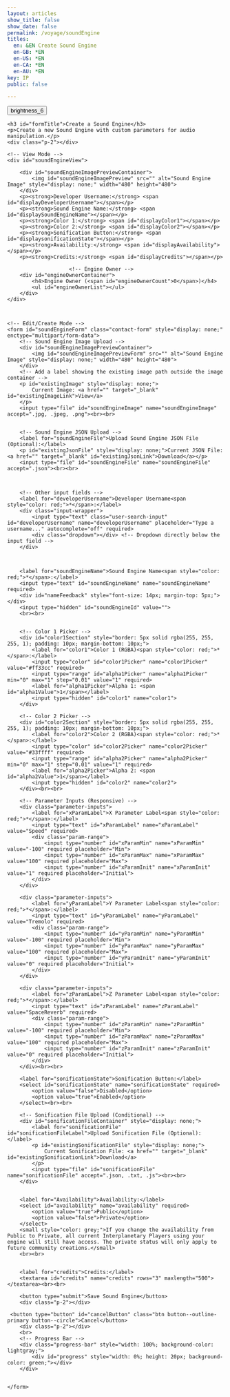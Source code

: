 ```yaml
---
layout: articles
show_title: false
show_date: false
permalink: /voyage/soundEngine
titles:
  en: &EN Create Sound Engine
  en-GB: *EN
  en-US: *EN
  en-CA: *EN
  en-AU: *EN
key: IP
public: false

---
```


<!-- Sound Engine Form Container -->
<div class="form-container">
    <div class="button-container">
        <div class="back-button-container">
            <a href="/voyage" title="Back to Voyage">
                <button id="backButton" class="btn button--outline-primary button--circle">
                    <span class="material-symbols-outlined">brightness_6</span>
                </button>
            </a>
        </div>
        <div class="edit-button-container">
            <button id="editButton" class="btn button--outline-primary button--circle" title="Edit Sound Engine" style="display: none;">
                <span class="material-symbols-outlined">edit</span> 
            </button>
        </div>
    </div>


    <h3 id="formTitle">Create a Sound Engine</h3>
    <p>Create a new Sound Engine with custom parameters for audio manipulation.</p>
    <div class="p-2"></div>

    <!-- View Mode -->
    <div id="soundEngineView">

        <div id="soundEngineImagePreviewContainer">
            <img id="soundEngineImagePreview" src="" alt="Sound Engine Image" style="display: none;" width="480" height="480">
        </div>
        <p><strong>Developer Username:</strong> <span id="displayDeveloperUsername"></span></p>
        <p><strong>Sound Engine Name:</strong> <span id="displaySoundEngineName"></span></p>
        <p><strong>Color 1:</strong> <span id="displayColor1"></span></p>
        <p><strong>Color 2:</strong> <span id="displayColor2"></span></p>
        <p><strong>Sonification Button:</strong> <span id="displaysonificationState"></span></p>
        <p><strong>Availability:</strong> <span id="displayAvailability"></span></p>
        <p><strong>Credits:</strong> <span id="displayCredits"></span></p>

                        <!-- Engine Owner -->
        <div id="engineOwnerContainer">
            <h4>Engine Owner (<span id="engineOwnerCount">0</span>)</h4>
            <ul id="engineOwnerList"></ul>
        </div>
    </div>



    <!-- Edit/Create Mode -->
    <form id="soundEngineForm" class="contact-form" style="display: none;" enctype="multipart/form-data">
        <!-- Sound Engine Image Upload -->
        <div id="soundEngineImagePreviewContainer">
            <img id="soundEngineImagePreviewForm" src="" alt="Sound Engine Image" style="display: none;" width="480" height="480">
        </div>
        <!-- Add a label showing the existing image path outside the image container -->
        <p id="existingImage" style="display: none;">
            Current Image: <a href="" target="_blank" id="existingImageLink">View</a>
        </p>
        <input type="file" id="soundEngineImage" name="soundEngineImage" accept=".jpg, .jpeg, .png"><br><br>


        <!-- Sound Engine JSON Upload -->
        <label for="soundEngineFile">Upload Sound Engine JSON File (Optional):</label>
        <p id="existingJsonFile" style="display: none;">Current JSON File: <a href="" target="_blank" id="existingJsonLink">Download</a></p>
        <input type="file" id="soundEngineFile" name="soundEngineFile" accept=".json"><br><br>



        <!-- Other input fields -->
        <label for="developerUsername">Developer Username<span style="color: red;">*</span>:</label>
        <div class="input-wrapper">
            <input type="text" class="user-search-input" id="developerUsername" name="developerUsername" placeholder="Type a username..." autocomplete="off" required>
            <div class="dropdown"></div> <!-- Dropdown directly below the input field -->
        </div>



        <label for="soundEngineName">Sound Engine Name<span style="color: red;">*</span>:</label>
        <input type="text" id="soundEngineName" name="soundEngineName" required>
        <div id="nameFeedback" style="font-size: 14px; margin-top: 5px;"></div>
        <input type="hidden" id="soundEngineId" value="">
        <br><br>
        

        <!-- Color 1 Picker -->
        <div id="color1Section" style="border: 5px solid rgba(255, 255, 255, 1); padding: 10px; margin-bottom: 10px;">
            <label for="color1">Color 1 (RGBA)<span style="color: red;">*</span>:</label>
            <input type="color" id="color1Picker" name="color1Picker" value="#ff33cc" required>
            <input type="range" id="alpha1Picker" name="alpha1Picker" min="0" max="1" step="0.01" value="1" required>
            <label for="alpha1Picker">Alpha 1: <span id="alpha1Value">1</span></label>
            <input type="hidden" id="color1" name="color1">
        </div>

        <!-- Color 2 Picker -->
        <div id="color2Section" style="border: 5px solid rgba(255, 255, 255, 1); padding: 10px; margin-bottom: 10px;">
            <label for="color2">Color 2 (RGBA)<span style="color: red;">*</span>:</label>
            <input type="color" id="color2Picker" name="color2Picker" value="#33ffff" required>
            <input type="range" id="alpha2Picker" name="alpha2Picker" min="0" max="1" step="0.01" value="1" required>
            <label for="alpha2Picker">Alpha 2: <span id="alpha2Value">1</span></label>
            <input type="hidden" id="color2" name="color2">
        </div><br><br>

        <!-- Parameter Inputs (Responsive) -->
        <div class="parameter-inputs">
            <label for="xParamLabel">X Parameter Label<span style="color: red;">*</span>:</label>
            <input type="text" id="xParamLabel" name="xParamLabel" value="Speed" required>
            <div class="param-range">
                <input type="number" id="xParamMin" name="xParamMin" value="-100" required placeholder="Min">
                <input type="number" id="xParamMax" name="xParamMax" value="100" required placeholder="Max">
                <input type="number" id="xParamInit" name="xParamInit" value="1" required placeholder="Initial">
            </div>
        </div>

        <div class="parameter-inputs">
            <label for="yParamLabel">Y Parameter Label<span style="color: red;">*</span>:</label>
            <input type="text" id="yParamLabel" name="yParamLabel" value="Tremolo" required>
            <div class="param-range">
                <input type="number" id="yParamMin" name="yParamMin" value="-100" required placeholder="Min">
                <input type="number" id="yParamMax" name="yParamMax" value="100" required placeholder="Max">
                <input type="number" id="yParamInit" name="yParamInit" value="0" required placeholder="Initial">
            </div>
        </div>

        <div class="parameter-inputs">
            <label for="zParamLabel">Z Parameter Label<span style="color: red;">*</span>:</label>
            <input type="text" id="zParamLabel" name="zParamLabel" value="SpaceReverb" required>
            <div class="param-range">
                <input type="number" id="zParamMin" name="zParamMin" value="-100" required placeholder="Min">
                <input type="number" id="zParamMax" name="zParamMax" value="100" required placeholder="Max">
                <input type="number" id="zParamInit" name="zParamInit" value="0" required placeholder="Initial">
            </div>
        </div><br><br>        

        <label for="sonificationState">Sonification Button:</label>
        <select id="sonificationState" name="sonificationState" required>
            <option value="false">Disabled</option>
            <option value="true">Enabled</option>
        </select><br><br>

        <!-- Sonification File Upload (Conditional) -->
        <div id="sonificationFileContainer" style="display: none;">
            <label for="sonificationFile" id="sonificationFileLabel">Upload Sonification File (Optional):</label>
            <p id="existingSonificationFile" style="display: none;">
                Current Sonification File: <a href="" target="_blank" id="existingSonificationLink">Download</a>
            </p>
            <input type="file" id="sonificationFile" name="sonificationFile" accept=".json, .txt, .js"><br><br>
        </div>


        <label for="Availability">Availability:</label>
        <select id="availability" name="availability" required>
            <option value="true">Public</option>
            <option value="false">Private</option>
        </select>
        <small style="color: grey;">If you change the availability from Public to Private, all current Interplanetary Players using your engine will still have access. The private status will only apply to future community creations.</small>
        <br><br>
         

        <label for="credits">Credits:</label>
        <textarea id="credits" name="credits" rows="3" maxlength="500"></textarea><br><br>

        <button type="submit">Save Sound Engine</button>
        <div class="p-2"></div>

     <button type="button" id="cancelButton" class="btn button--outline-primary button--circle">Cancel</button>
        <div class="p-2"></div>
        <br>
        <!-- Progress Bar -->
        <div class="progress-bar" style="width: 100%; background-color: lightgray;">
            <div id="progress" style="width: 0%; height: 20px; background-color: green;"></div>
        </div>
        

    </form>
</div>

<!-- Toast Container for Notifications -->
<div id="toastContainer" style="position: fixed; top: 20px; right: 20px; z-index: 1000;"></div>

<script>

    if (typeof lscache === 'undefined') {
    console.warn('lscache is not available on this page.');
} else {
    console.log('lscache is loaded and available.');
}

document.addEventListener('DOMContentLoaded', function() {
    const userId = localStorage.getItem('userId'); 


    if (!userId) {
        window.location.href = '/login';
        return;
    }
    let isCreateMode = false;
    let isEditMode = false;
    let currentSoundEngineId = null;
    let isOwner = false;

    const formTitle = document.getElementById('formTitle');
    const soundEngineView = document.getElementById('soundEngineView');
    const soundEngineForm = document.getElementById('soundEngineForm');
    const editButton = document.getElementById('editButton');
    const backButton = document.getElementById('backButton');
    const cancelButton = document.getElementById('cancelButton');

    const soundEngineFileInput = document.getElementById('soundEngineFile');
    const soundEngineImageInput = document.getElementById('soundEngineImage');
    const soundEngineImagePreview = document.getElementById('soundEngineImagePreview');
    const soundEngineImagePreviewForm = document.getElementById('soundEngineImagePreviewForm');

    const color1Picker = document.getElementById('color1Picker');
    const color2Picker = document.getElementById('color2Picker');
    const alpha1Picker = document.getElementById('alpha1Picker');
    const alpha2Picker = document.getElementById('alpha2Picker');
    const color1Section = document.getElementById('color1Section');
    const color2Section = document.getElementById('color2Section');

    const color1Input = document.getElementById('color1');
    const color2Input = document.getElementById('color2');
    const alpha1Value = document.getElementById('alpha1Value');
    const alpha2Value = document.getElementById('alpha2Value');

    const urlParams = new URLSearchParams(window.location.search);
    const mode = urlParams.get('mode');
    currentSoundEngineId = urlParams.get('id');

    // Function to convert Hex to RGBA
    function hexToRgba(hex, alpha = 1) {
        let r = 0, g = 0, b = 0;
        if (hex.length === 7) {
            r = parseInt(hex.slice(1, 3), 16);
            g = parseInt(hex.slice(3, 5), 16);
            b = parseInt(hex.slice(5, 7), 16);
        }
        return `rgba(${r},${g},${b},${alpha})`;
    }

    // Update the border color of the Color 1 section
    function updateBorderColor() {
        const rgbaColor = hexToRgba(color1Picker.value, alpha1Picker.value);
        color1Section.style.borderColor = rgbaColor;
        color1Input.value = rgbaColor;
        alpha1Value.innerText = alpha1Picker.value;
    }

    function updateBorderColor2() {
        const rgbaColor = hexToRgba(color2Picker.value, alpha2Picker.value);
        color2Section.style.borderColor = rgbaColor;
        color2Input.value = rgbaColor;
        alpha2Value.innerText = alpha2Picker.value;
    }

    // Event listeners for color pickers
    color1Picker.addEventListener('input', updateBorderColor);
    alpha1Picker.addEventListener('input', updateBorderColor);
    color2Picker.addEventListener('input', updateBorderColor2);
    alpha2Picker.addEventListener('input', updateBorderColor2);

    // Initial call to set border color
    updateBorderColor();
    updateBorderColor2();

    // Handle mode logic and load sound engine details
    if (!currentSoundEngineId || mode === 'create') {
        formTitle.innerText = 'Create a Sound Engine';
        toggleViewMode(true); // Show the form for creation
        isCreateMode = true;
        isEditMode = false;
        editButton.style.display = 'none'; // Hide edit button in create mode
    } else if (mode === 'edit' && currentSoundEngineId) {
        formTitle.innerText = 'Edit Sound Engine';
        isEditMode = true;
        isCreateMode = false;
        loadSoundEngineDetails(currentSoundEngineId);
        toggleViewMode(true); // Show the form for editing
    } else if (mode === 'soundEngine' && currentSoundEngineId) {
        formTitle.innerText = 'Sound Engine Details';
        isEditMode = false;
        isCreateMode = false;
        loadSoundEngineDetails(currentSoundEngineId);
        toggleViewMode(false); // Ensure we are in view mode
    }

    // Edit Button Event Listener
    editButton.addEventListener('click', function() {
        if (isEditMode) {
            // If already in edit mode, switch back to view mode
            loadSoundEngineDetails(currentSoundEngineId);
            toggleViewMode(false);
            isEditMode = false;
        } else {
            // Switch to edit mode
            toggleViewMode(true);
            isEditMode = true;
        }
    });

    // Cancel Button Event Listener
    cancelButton.addEventListener('click', function() {
        if (isCreateMode || isEditMode) {
            // Reset the form and switch back to view mode
            if (isEditMode) {
                loadSoundEngineDetails(currentSoundEngineId);
            } else {
                soundEngineForm.reset();
                resetFormState();
            }
            toggleViewMode(false);
            isCreateMode = false;
            isEditMode = false;
        }
    });

    // Back Button Event Listener
    backButton.addEventListener('click', function() {
        window.location.href = '/voyage';
    });

    // Image preview functionality
    soundEngineImageInput.addEventListener('change', function(event) {
        const file = event.target.files[0];
        if (file) {
            const reader = new FileReader();
            reader.onload = function(e) {
                soundEngineImagePreviewForm.src = e.target.result;
                soundEngineImagePreviewForm.style.display = 'block';
            };
            reader.readAsDataURL(file);
        } else {
            soundEngineImagePreviewForm.src = '';
            soundEngineImagePreviewForm.style.display = 'none';
        }
    });

    // Sonification File preview functionality (optional, similar to image)
    // Add if needed

    // Function to reset form state after creation
    function resetFormState() {
        soundEngineImagePreviewForm.src = '';
        soundEngineImagePreviewForm.style.display = 'none';
        document.getElementById('existingImage').style.display = 'none';
        document.getElementById('existingJsonFile').style.display = 'none';
        document.getElementById('existingSonificationFile').style.display = 'none';
        document.getElementById('nameFeedback').innerText = '';

        // Reset hidden fields and color pickers
        document.getElementById('soundEngineId').value = '';
        color1Picker.value = '#ff33cc';
        alpha1Picker.value = '1';
        color2Picker.value = '#33ffff';
        alpha2Picker.value = '1';
        updateBorderColor();
        updateBorderColor2();

        // Optionally, set focus back to the first input field
        document.getElementById('developerUsername').focus();
    }

    // Function to handle form submission
// Handle form submission
soundEngineForm.addEventListener('submit', async function(event) {
    event.preventDefault();
    // Disable all form inputs to prevent multiple submissions while processing
    disableFormInputs(true);
    // Disable the save button to prevent multiple submissions
    const saveButton = soundEngineForm.querySelector('[type="submit"]');
    saveButton.disabled = true;

    // Gather input values
    const developerUsername = document.getElementById('developerUsername').value.trim();
    const soundEngineName = document.getElementById('soundEngineName').value.trim();
    const color1 = color1Input.value.trim();
    const color2 = color2Input.value.trim();
    const sonificationState = document.getElementById('sonificationState').value;
    const isPublic = document.getElementById('availability').value;
    const credits = document.getElementById('credits').value.trim();

    // Validate required fields
    if (!developerUsername || !soundEngineName || !color1 || !color2 || sonificationState === '' || !userId) {
        showToast('Please fill in all required fields.', 'error');
        saveButton.disabled = false; // Re-enable the save button
        disableFormInputs(false);
        return;
    }

    // Validate Sound Engine Name Availability
    const soundEngineId = document.getElementById('soundEngineId').value.trim();
    const isNameAvailable = await checkSoundEngineExists(soundEngineName, soundEngineId);
    if (!isNameAvailable) {
        showToast('Sound Engine name is already taken. Please choose another one.', 'error');
        saveButton.disabled = false; // Re-enable the save button
        disableFormInputs(false);
        return;
    }

    const sonificationStateValue = sonificationState === 'true';

    // Additional Validation: Ensure Sonification File is Uploaded if Enabled
    if (sonificationStateValue) {
        const sonificationFile = document.getElementById('sonificationFile').files[0];
        if (!sonificationFile && (!existingSoundEngine || !existingSoundEngine.sonificationFile)) {
            showToast('Please upload a Sonification file or ensure an existing one is present.', 'error');
            saveButton.disabled = false; // Re-enable the save button
            disableFormInputs(false);
            return;
        }
    }

    // Prepare form data
    const formData = new FormData();
    formData.append('ownerId', userId);
    formData.append('isPublic', isPublic);
    formData.append('developerUsername', developerUsername);
    formData.append('soundEngineName', soundEngineName);
    formData.append('color1', color1);
    formData.append('color2', color2);
    formData.append('xParam', JSON.stringify({ label: 'Speed', min: -100, max: 100, initValue: 1 }));
    formData.append('yParam', JSON.stringify({ label: 'Tremolo', min: -100, max: 100, initValue: 0 }));
    formData.append('zParam', JSON.stringify({ label: 'SpaceReverb', min: -100, max: 100, initValue: 0 }));
    formData.append('sonificationState', sonificationStateValue);
    formData.append('credits', credits);

    // Handle image file: use the existing one if no new file is selected
    const imageFile = soundEngineImageInput.files[0];
    if (imageFile) {
        formData.append('soundEngineImage', imageFile);
    } else if (existingSoundEngine && existingSoundEngine.soundEngineImage) {
        formData.append('existingImagePath', existingSoundEngine.soundEngineImage);
    }

    // Handle JSON file: use the existing one if no new file is selected
    const jsonFile = soundEngineFileInput.files[0];
    if (jsonFile) {
        formData.append('soundEngineFile', jsonFile);
    } else if (existingSoundEngine && existingSoundEngine.soundEngineFile) {
        formData.append('existingJsonFilePath', existingSoundEngine.soundEngineFile);
    }

    // Handle Sonification File: only if sonification is enabled
    if (sonificationStateValue) {
        const sonificationFile = document.getElementById('sonificationFile').files[0];
        if (sonificationFile) {
            formData.append('sonificationFile', sonificationFile);
        } else if (existingSoundEngine && existingSoundEngine.sonificationFile) {
            formData.append('existingSonificationFilePath', existingSoundEngine.sonificationFile);
        }
    }
        let apiEndpoint = 'http://media.maar.world:3001/api/soundEngines';
        let method = 'POST'; // Default method for creating a new sound engine

        console.log('Create mode:', isCreateMode, 'Edit mode:', isEditMode, 'Sound Engine ID:', currentSoundEngineId);
        console.log('HTTP Method:', method);
        console.log('API Endpoint:', apiEndpoint);

        if (isEditMode && currentSoundEngineId) {
            // Update the endpoint and method for editing mode
            apiEndpoint = `${apiEndpoint}/${currentSoundEngineId}`;
            method = 'PATCH'; // Use PATCH method for updating an existing sound engine

            console.log('Edit mode active. Updating sound engine.');
            console.log('Updated HTTP Method:', method);
            console.log('Updated API Endpoint:', apiEndpoint);
        }

        try {
            const response = await fetch(apiEndpoint, {
                method: method,
                body: formData,
            });
            const data = await response.json();

            console.log("Data received after submission:", data); // Log the entire response

            if (data.success) {

            clearProfileCache(userId);
            console.log("id"+" "+userId);
                if (isEditMode) {
                    // Edit Mode Logic
                    showToast('Sound Engine updated successfully!', 'success');

                    // No need to update sessionData.enginesOwned since it's an edit


                    // Redirect to View Mode with the same Sound Engine ID
                    setTimeout(() => {
                        window.location.href = `/voyage/soundEngine?mode=soundEngine&id=${currentSoundEngineId}`;
                    }, 3000); // 3-second delay to allow the toast to be visible
                } else if (isCreateMode) {
                    // Create Mode Logic

                    showToast('Sound Engine created successfully!', 'success');

                    // Capture the new Sound Engine ID
                    const newSoundEngineId = data.soundEngine && data.soundEngine._id ? data.soundEngine._id : null;

                    if (newSoundEngineId) {
                        // Update sessionData.enginesOwned in localStorage
                        const sessionData = JSON.parse(localStorage.getItem('sessionData'));
                        if (sessionData) {
                            if (Array.isArray(sessionData.enginesOwned)) {
                                sessionData.enginesOwned.push(newSoundEngineId);
                            } else {
                                sessionData.enginesOwned = [newSoundEngineId];
                            }
                            localStorage.setItem('sessionData', JSON.stringify(sessionData));
                            console.log('Updated sessionData.enginesOwned:', sessionData.enginesOwned);
                        } else {
                            console.warn('sessionData not found in localStorage. Creating new sessionData.');
                            const newSessionData = {
                                // Include other necessary session properties here
                                enginesOwned: [newSoundEngineId],
                                // e.g., tracksOwned: [], interplanetaryPlayersOwned: [], etc.
                                // Ensure other necessary fields are populated to prevent data loss
                            };
                            localStorage.setItem('sessionData', JSON.stringify(newSessionData));
                            console.log('Initialized sessionData with enginesOwned:', newSessionData.enginesOwned);
                        }

                        // Clear cache to fetch the latest Sound Engines

                        // Redirect to View Mode of the newly created Sound Engine
                        setTimeout(() => {
                            window.location.href = `/voyage/soundEngine?mode=soundEngine&id=${newSoundEngineId}`;
                        }, 2000); // 2-second delay to allow the toast to be visible
                    } else {
                        console.error('Sound Engine ID is invalid or missing:', newSoundEngineId);
                        showToast('Failed to retrieve Sound Engine ID. Please try again.', 'error');
                    }
                }
            } else {
                console.error("Error in response data:", data);
                showToast(data.message || 'An error occurred.', 'error');
            }
        } catch (error) {
            console.error('Error during sound engine submission:', error); // Log any error that occurs
            showToast('An error occurred while saving the sound engine.', 'error');
        } finally {
            // Re-enable the save button after request completes
            saveButton.disabled = false;
                    disableFormInputs(false); // Re-enable form inputs after submission or error

        }
    });

    /**
     * Function to clear cached Sound Engines.
     */
        function clearProfileCache(userId) {
            if (typeof lscache === 'undefined') {
                console.warn('lscache is not available. Skipping cache clearing.');
                return;
            }

            const cacheKey = `profile_${userId}`;
            const cachedProfile = lscache.get(cacheKey);
            if (cachedProfile) {
                lscache.remove(cacheKey);
                console.log(`Profile cache cleared for user`);
            } else {
                console.log(`No cache found for user`);
            }
        }
    /**
     * Function to disable or enable form inputs
     */
    function disableFormInputs(disable) {
        const inputs = soundEngineForm.querySelectorAll('input, textarea, select, button');
        inputs.forEach(input => {
            input.disabled = disable;
        });
    }

    /**
     * Toggle between view and edit modes
     */
    function toggleViewMode(editMode) {
        if (editMode) {
            soundEngineView.style.display = 'none';
            soundEngineForm.style.display = 'block';
            console.log(editMode ? 'Switched to edit/create mode.' : 'Switched to view mode.');
        } else {
            soundEngineView.style.display = 'block';
            soundEngineForm.style.display = 'none';
            console.log('Switched to view mode.');
        }
    }

    let existingSoundEngine = null;  // Define existingSoundEngine at the top

    /**
     * Load sound engine details
     */
    function loadSoundEngineDetails(soundEngineId) {
        fetch(`http://media.maar.world:3001/api/soundEngines/${soundEngineId}?userId=${userId}`)
            .then(response => {
                if (!response.ok) {
                    throw new Error(`Failed to load sound engine details: ${response.status}`);
                }
                return response.json();
            })
            .then(data => {
                console.log('Received Sound Engine Data:', data);

                if (data.success && data.soundEngine) {
                    existingSoundEngine = data.soundEngine;
                    populateViewMode(data.soundEngine);
                    populateFormMode(data.soundEngine);

                    console.log('Logged-in userId:', userId);
                    console.log('Sound Engine ownerId:', data.soundEngine.ownerId);

                    // Update the global isOwner variable
                    isOwner = data.soundEngine.ownerId === userId;
                    console.log('Is user the owner?', isOwner);

                    // Show the edit button only if the user is the owner
                    if (isOwner) {
                        editButton.style.display = 'block';
                    } else {
                        editButton.style.display = 'none';
                    }

                    // Display owner details
                    const ownerDetails = data.soundEngine.ownerDetails;
                    const engineOwnerList = document.getElementById('engineOwnerList');
                    console.log("Owner Data:", ownerDetails);

                    if (ownerDetails) {
                        engineOwnerList.innerHTML = `
                            <li class="user-list-item">
                                <div class="user-profile-pic">
                                    <img src="https://media.maar.world${ownerDetails.profileImage || '/uploads/default/default-profile.jpg'}" alt="${ownerDetails.username}">
                                </div>
                                <div class="user-details">
                                    <div class="user-display-name">${ownerDetails.displayName || 'Unknown'}</div>
                                    <div class="user-username">
                                        <a href="/xplorer/?username=${ownerDetails.username}" target="_self">
                                            @${ownerDetails.username || 'Unknown'}
                                        </a>
                                    </div>
                                </div>
                            </li>`;
                        document.getElementById('engineOwnerCount').innerText = 1;
                    } else {
                        engineOwnerList.innerHTML = '<li>No owner details available.</li>';
                        document.getElementById('engineOwnerCount').innerText = 0;
                    }
                } else {
                    showToast(data.message || 'Failed to load sound engine details.', 'error');
                }
            })
            .catch(error => {
                console.error('An error occurred while loading sound engine details:', error);
                showToast('An error occurred while loading sound engine details.', 'error');
            });
    }

    /**
     * Populate view mode with sound engine details
     */
    function populateViewMode(soundEngine) {
        document.getElementById('displayDeveloperUsername').innerText = soundEngine.developerUsername;
        document.getElementById('displaySoundEngineName').innerText = soundEngine.soundEngineName;
        document.getElementById('displayColor1').innerText = soundEngine.color1;
        document.getElementById('displayColor2').innerText = soundEngine.color2;
        document.getElementById('displaysonificationState').innerText = soundEngine.sonificationState ? 'Enabled' : 'Disabled';
        document.getElementById('displayAvailability').innerText = soundEngine.isPublic ? 'Public' : 'Private';
        document.getElementById('displayCredits').innerText = soundEngine.credits || 'No credits provided';

        if (soundEngine.soundEngineImage) {
            const imageURL = `https://media.maar.world${encodeURI(soundEngine.soundEngineImage)}`;
            soundEngineImagePreview.src = imageURL;
            soundEngineImagePreview.style.display = 'block';
        } else {
            soundEngineImagePreview.style.display = 'none';
        }
    }

    /**
     * Populate form fields for edit mode
     */
    function populateFormMode(soundEngine) {
        const baseUrl = 'https://media.maar.world';

        document.getElementById('developerUsername').value = soundEngine.developerUsername;
        document.getElementById('soundEngineName').value = soundEngine.soundEngineName;
        document.getElementById('color1').value = soundEngine.color1;
        document.getElementById('color2').value = soundEngine.color2;
        document.getElementById('availability').value = soundEngine.isPublic;
        document.getElementById('sonificationState').value = soundEngine.sonificationState;
        document.getElementById('credits').value = soundEngine.credits || '';
        document.getElementById('soundEngineId').value = soundEngine._id; // Assuming soundEngine is the object you fetched

        // Toggle the visibility of the sonification file input based on sonificationState
        toggleSonificationFileInput();

        // Show existing image
        if (soundEngine.soundEngineImage) {
            const fullImageUrl = `${baseUrl}${soundEngine.soundEngineImage}`;
            document.getElementById('existingImage').style.display = 'block';
            document.getElementById('existingImageLink').href = fullImageUrl;
            document.getElementById('existingImageLink').textContent = soundEngine.soundEngineImage.split('/').pop();
            soundEngineImagePreviewForm.src = fullImageUrl;
            soundEngineImagePreviewForm.style.display = 'block';
        } else {
            document.getElementById('existingImage').style.display = 'none';
            soundEngineImagePreviewForm.style.display = 'none';
        }

        // Show existing JSON file
        if (soundEngine.soundEngineFile) {
            const fullJsonUrl = `${baseUrl}${soundEngine.soundEngineFile}`;
            document.getElementById('existingJsonFile').style.display = 'block';
            document.getElementById('existingJsonLink').href = fullJsonUrl;
            document.getElementById('existingJsonLink').textContent = soundEngine.soundEngineFile.split('/').pop();
        } else {
            document.getElementById('existingJsonFile').style.display = 'none';
        }

        // Show existing Sonification file
        if (soundEngine.sonificationFile) {
            const fullSonificationUrl = `${baseUrl}${soundEngine.sonificationFile}`;
            document.getElementById('existingSonificationFile').style.display = 'block';
            document.getElementById('existingSonificationLink').href = fullSonificationUrl;
            document.getElementById('existingSonificationLink').textContent = soundEngine.sonificationFile.split('/').pop();
        } else {
            document.getElementById('existingSonificationFile').style.display = 'none';
        }

        // Update the color pickers and alpha sliders based on stored RGBA values
        const [color1R, color1G, color1B, color1A] = extractRGBAValues(soundEngine.color1);
        const [color2R, color2G, color2B, color2A] = extractRGBAValues(soundEngine.color2);
        
        color1Picker.value = rgbToHex(color1R, color1G, color1B);
        alpha1Picker.value = color1A;

        color2Picker.value = rgbToHex(color2R, color2G, color2B);
        alpha2Picker.value = color2A;
        
        updateBorderColor();
        updateBorderColor2();
    }

    /**
     * Helper to extract RGBA values from a string like "rgba(255, 51, 204, 0.5)"
     */
    function extractRGBAValues(rgbaString) {
        const rgbaMatch = rgbaString.match(/rgba?\((\d+),\s*(\d+),\s*(\d+),?\s*(\d*(?:\.\d+)?)?\)/);
        if (rgbaMatch) {
            const [, r, g, b, a = 1] = rgbaMatch;
            return [parseInt(r), parseInt(g), parseInt(b), parseFloat(a)];
        }
        return [0, 0, 0, 1]; // default values if parsing fails
    }

    /**
     * Helper to convert RGB values to hex
     */
    function rgbToHex(r, g, b) {
        return `#${((1 << 24) + (r << 16) + (g << 8) + b).toString(16).slice(1).toUpperCase()}`;
    }

    /**
     * Toast function for showing messages
     */
    function showToast(message, type = 'success') {
        const toastContainer = document.getElementById('toastContainer');
        const toast = document.createElement('div');
        const toastId = `toast_${Date.now()}`;
        toast.classList.add('toast');
        toast.setAttribute('id', toastId);
        if (type === 'success') {
            toast.classList.add('success');
        } else if (type === 'error') {
            toast.classList.add('error');
        }
        toast.textContent = message;
        toastContainer.appendChild(toast);

        setTimeout(() => {
            toast.classList.add('show');
        }, 100);

        setTimeout(() => {
            toast.classList.remove('show');
            setTimeout(() => {
                const toastElem = document.getElementById(toastId);
                if (toastElem) {
                    toastElem.remove();
                }
            }, 500);
        }, 3000);
    }

    /**
     * Validation for Min, Max, and Initial Values
     */
    const params = ['x', 'y', 'z'];
    
    params.forEach(param => {
        const minInput = document.getElementById(`${param}ParamMin`);
        const maxInput = document.getElementById(`${param}ParamMax`);
        const initInput = document.getElementById(`${param}ParamInit`);

        const validateInitValue = () => {
            let min = parseInt(minInput.value, 10);
            let max = parseInt(maxInput.value, 10);
            let init = parseInt(initInput.value, 10);

            if (min < -100) min = -100;
            if (min > 100) min = 100;
            if (max < -100) max = -100;
            if (max > 100) max = 100;

            minInput.value = min;
            maxInput.value = max;

            const realMin = Math.min(min, max);
            const realMax = Math.max(min, max);

            if (init < realMin) init = realMin;
            if (init > realMax) init = realMax;

            initInput.value = init;
        };

        minInput.addEventListener('input', validateInitValue);
        maxInput.addEventListener('input', validateInitValue);
        initInput.addEventListener('input', validateInitValue);
    });

    /**
     * Function to check if a SoundEngine name exists
     */
    async function checkSoundEngineExists(soundEngineName, soundEngineId = null) {
        try {
            const url = new URL('http://media.maar.world:3001/api/soundEngines/exists');
            url.searchParams.append('soundEngineName', soundEngineName);
            if (soundEngineId) {
                url.searchParams.append('id', soundEngineId);
            }

            const response = await fetch(url);
            const data = await response.json();
            return !data.exists; // Return true if name is available
        } catch (error) {
            console.error('Error checking SoundEngine existence:', error);
            return false;
        }
    }

    /**
     * Debounce function to limit the number of API calls
     */
    function debounce(func, delay) {
        let debounceTimer;
        return function(...args) {
            const context = this;
            clearTimeout(debounceTimer);
            debounceTimer = setTimeout(() => func.apply(context, args), delay);
        };
    }


const sonificationFileInput = document.getElementById('sonificationFile');

sonificationFileInput.addEventListener('change', function(event) {
    const file = event.target.files[0];
    if (file) {
        const allowedTypes = ['application/json', 'text/plain', 'application/javascript'];
        if (!allowedTypes.includes(file.type)) {
            showToast('Invalid file type. Please upload a JSON, TXT, or JS file.', 'error');
            sonificationFileInput.value = ''; // Clear the invalid file
        } else if (file.size > 5 * 1024 * 1024) { // Example: 5MB limit
            showToast('File size exceeds 5MB. Please upload a smaller file.', 'error');
            sonificationFileInput.value = ''; // Clear the oversized file
        }
    }
});


    /**
     * Handle input event for the SoundEngine name with debounce
     */
    document.getElementById('soundEngineName').addEventListener('input', debounce(async function(e) {
        const soundEngineName = e.target.value.trim();
        const feedback = document.getElementById('nameFeedback');
        const soundEngineId = document.getElementById('soundEngineId').value.trim(); // Hidden input for the sound engine ID

        // Validate the format of the SoundEngine name
        const nameRegex = /^[a-zA-Z0-9_-]{1,30}$/;
        if (!nameRegex.test(soundEngineName)) {
            feedback.textContent = 'Invalid format. Use letters, numbers, underscores, and hyphens (max 30 characters).';
            feedback.style.color = 'red';
            return;
        }

        if (soundEngineName.length === 0) {
            feedback.textContent = '';
            return;
        }

        const isAvailable = await checkSoundEngineExists(soundEngineName, soundEngineId);
        if (!isAvailable) {
            feedback.textContent = 'Name is already taken.';
            feedback.style.color = 'red';
        } else {
            feedback.textContent = 'Name is available.';
            feedback.style.color = 'green';
        }
    }, 500)); // Adjust the delay time if needed

    /**
     * Prevent form submission if the name is taken
     */
    soundEngineForm.addEventListener('submit', async function(e) {
        const soundEngineName = document.getElementById('soundEngineName').value.trim();
        const soundEngineId = document.getElementById('soundEngineId').value.trim(); // Hidden input for the sound engine ID

        const isAvailable = await checkSoundEngineExists(soundEngineName, soundEngineId);
        if (!isAvailable) {
            e.preventDefault();
            showToast('Sound Engine name is already taken. Please choose another one.', 'error');
        }
    });

    /**
     * Function to toggle the sonification file input
     */
    const sonificationStateSelect = document.getElementById('sonificationState');
    const sonificationFileContainer = document.getElementById('sonificationFileContainer');

    function toggleSonificationFileInput() {
        const sonificationFileLabel = document.getElementById('sonificationFileLabel');
        if (sonificationStateSelect.value === 'true') {
            sonificationFileContainer.style.display = 'block';
            document.getElementById('sonificationFile').required = true; // Make it required
            sonificationFileLabel.classList.add('required-field'); // Add required indicator
        } else {
            sonificationFileContainer.style.display = 'none';
            // Clear the file input
            document.getElementById('sonificationFile').value = '';
            // Remove the required attribute
            document.getElementById('sonificationFile').required = false;
            // Remove required indicator
            sonificationFileLabel.classList.remove('required-field');
            // Hide existing file link
            document.getElementById('existingSonificationFile').style.display = 'none';
        }
    }


    // Initial check on page load
    toggleSonificationFileInput();

    // Event listener for changes in sonificationState
    sonificationStateSelect.addEventListener('change', toggleSonificationFileInput);

    /**
     * Function to handle form submission with Sonification File
     */
    // (Already handled in the existing form submission handler above)

});
</script>

